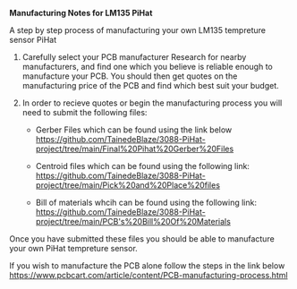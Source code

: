 **Manufacturing Notes for LM135 PiHat**

A step by step process of manufacturing your own LM135 tempreture sensor PiHat

1. Carefully select your PCB manufacturer
Research for nearby manufacturers, and find one which you believe is reliable
enough to manufacture your PCB.
You should then get quotes on the manufacturing price of the PCB and find which best suit your budget.


2. In order to recieve quotes or begin the manufacturing process you will need to submit the following files:
	* Gerber Files which can be found using the link below
	https://github.com/TainedeBlaze/3088-PiHat-project/tree/main/Final%20Pihat%20Gerber%20Files
	
	* Centroid files which can be found using the following link:
	https://github.com/TainedeBlaze/3088-PiHat-project/tree/main/Pick%20and%20Place%20files
	
	* Bill of materials whcih can be found using the following link:
	https://github.com/TainedeBlaze/3088-PiHat-project/tree/main/PCB's%20Bill%20Of%20Materials

Once you have submitted these files you should be able to manufacture your own PiHat tempreture sensor.

If you wish to manufacture the PCB alone follow the steps in the link below
https://www.pcbcart.com/article/content/PCB-manufacturing-process.html

